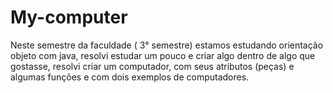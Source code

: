 # My-computer
Neste semestre da faculdade ( 3° semestre) estamos estudando orientação objeto com java, resolvi estudar um pouco e criar algo dentro de algo que gostasse, resolvi criar um computador, com seus atributos (peças) e algumas funções e com dois exemplos de computadores. 
